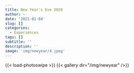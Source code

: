 ```yaml
---
title: New Year's Eve 2020
author: ~
date: '2021-01-04'
slug: []
categories:
  - Experiences
tags: []
subtitle: ''
description: ''
image: 'img/newyear/4.jpeg'
---
```


{{< load-photoswipe >}}
{{< gallery dir="/img/newyear" />}}

